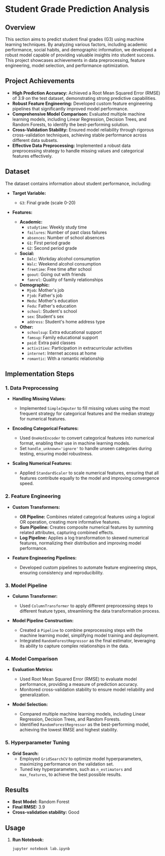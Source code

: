 # Student Grade Prediction Analysis

## Overview

This section aims to predict student final grades (G3) using machine learning techniques. By analyzing various factors, including academic performance, social habits, and demographic information, we developed a robust model capable of providing valuable insights into student success. This project showcases achievements in data preprocessing, feature engineering, model selection, and performance optimization.

## Project Achievements

- **High Prediction Accuracy:** Achieved a Root Mean Squared Error (RMSE) of 3.9 on the test dataset, demonstrating strong predictive capabilities.
- **Robust Feature Engineering:** Developed custom feature engineering pipelines that significantly improved model performance.
- **Comprehensive Model Comparison:** Evaluated multiple machine learning models, including Linear Regression, Decision Trees, and Random Forests, to identify the best-performing solution.
- **Cross-Validation Stability:** Ensured model reliability through rigorous cross-validation techniques, achieving stable performance across different data subsets.
- **Effective Data Preprocessing:** Implemented a robust data preprocessing strategy to handle missing values and categorical features effectively.

## Dataset

The dataset contains information about student performance, including:

- **Target Variable:**
  - `G3`: Final grade (scale 0-20)

- **Features:**
  - **Academic:**
    - `studytime`: Weekly study time
    - `failures`: Number of past class failures
    - `absences`: Number of school absences
    - `G1`: First period grade
    - `G2`: Second period grade
  - **Social:**
    - `Dalc`: Workday alcohol consumption
    - `Walc`: Weekend alcohol consumption
    - `freetime`: Free time after school
    - `goout`: Going out with friends
    - `famrel`: Quality of family relationships
  - **Demographic:**
    - `Mjob`: Mother's job
    - `Fjob`: Father's job
    - `Medu`: Mother's education
    - `Fedu`: Father's education
    - `school`: Student's school
    - `sex`: Student's sex
    - `address`: Student's home address type
  - **Other:**
    - `schoolsup`: Extra educational support
    - `famsup`: Family educational support
    - `paid`: Extra paid classes
    - `activities`: Participation in extracurricular activities
    - `internet`: Internet access at home
    - `romantic`: With a romantic relationship

## Implementation Steps

### 1. Data Preprocessing

- **Handling Missing Values:**
  - Implemented `SimpleImputer` to fill missing values using the most frequent strategy for categorical features and the median strategy for numerical features.

- **Encoding Categorical Features:**
  - Used `OneHotEncoder` to convert categorical features into numerical format, enabling their use in machine learning models.
  - Set `handle_unknown='ignore'` to handle unseen categories during testing, ensuring model robustness.

- **Scaling Numerical Features:**
  - Applied `StandardScaler` to scale numerical features, ensuring that all features contribute equally to the model and improving convergence speed.

### 2. Feature Engineering

- **Custom Transformers:**
  - **OR Pipeline:** Combines related categorical features using a logical OR operation, creating more informative features.
  - **Sum Pipeline:** Creates composite numerical features by summing related attributes, capturing combined effects.
  - **Log Pipeline:** Applies a log transformation to skewed numerical features, normalizing their distribution and improving model performance.

- **Feature Engineering Pipelines:**
  - Developed custom pipelines to automate feature engineering steps, ensuring consistency and reproducibility.

### 3. Model Pipeline

- **Column Transformer:**
  - Used `ColumnTransformer` to apply different preprocessing steps to different feature types, streamlining the data transformation process.

- **Model Pipeline Construction:**
  - Created a `Pipeline` to combine preprocessing steps with the machine learning model, simplifying model training and deployment.
  - Integrated `RandomForestRegressor` as the final estimator, leveraging its ability to capture complex relationships in the data.

### 4. Model Comparison

- **Evaluation Metrics:**
  - Used Root Mean Squared Error (RMSE) to evaluate model performance, providing a measure of prediction accuracy.
  - Monitored cross-validation stability to ensure model reliability and generalization.

- **Model Selection:**
  - Compared multiple machine learning models, including Linear Regression, Decision Trees, and Random Forests.
  - Identified `RandomForestRegressor` as the best-performing model, achieving the lowest RMSE and highest stability.

### 5. Hyperparameter Tuning

- **Grid Search:**
  - Employed `GridSearchCV` to optimize model hyperparameters, maximizing performance on the validation set.
  - Tuned key hyperparameters, such as `n_estimators` and `max_features`, to achieve the best possible results.

## Results

- **Best Model:** Random Forest
- **Final RMSE:** 3.9
- **Cross-validation stability:** Good

## Usage

1. **Run Notebook:**
   ```bash
   jupyter notebook lab.ipynb
   ```

